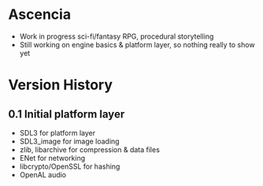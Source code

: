 # Ascencia
- Work in progress sci-fi/fantasy RPG, procedural storytelling
- Still working on engine basics & platform layer, so nothing really to show yet

# Version History

## 0.1 Initial platform layer
- SDL3 for platform layer
- SDL3_image for image loading
- zlib, libarchive for compression & data files
- ENet for networking
- libcrypto/OpenSSL for hashing
- OpenAL audio